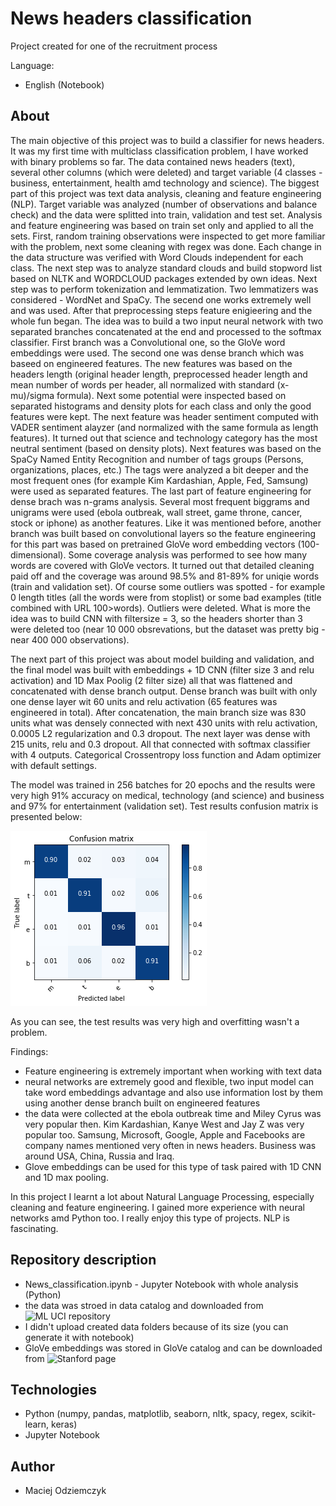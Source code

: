 # News headers classification
Project created for one of the recruitment process

Language:
 * English (Notebook)


## About 
The main objective of this project was to build a classifier for news headers. It was my first time with multiclass classification problem, I have worked with binary problems so far. The data contained news headers (text), several other columns (which were deleted) and target variable (4 classes - business, entertainment, health amd technology and science). The biggest part of this project was text data analysis, cleaning and feature engineering (NLP). Target variable was analyzed (number of observations and balance check) and the data were splitted into train, validation and test set. Analysis and feature engineering was based on train set only and applied to all the sets. First, random training observations were inspected to get more familiar with the problem, next some cleaning with regex was done. Each change in the data structure was verified with Word Clouds independent for each class. The next step was to analyze standard clouds and build stopword list based on NLTK and WORDCLOUD packages extended by own ideas. Next step was to perform tokenization and lemmatization. Two lemmatizers was considered - WordNet and SpaCy. The secend one works extremely well and was used. After that preprocessing steps feature enigieering and the whole fun began. The idea was to build a two input neural network with two separated branches concatenated at the end and processed to the softmax classifier. First branch was a Convolutional one, so the GloVe word embeddings were used. The second one was dense branch which was baseed on engineered features. The new features was based on the headers length (original header length, preprocessed header length and mean number of words per header, all normalized with standard (x-mu)/sigma formula). Next some potential were inspected based on separated histograms and density plots for each class and only the good features were kept. The next feature was header sentiment computed with VADER sentiment alayzer (and normalized with the same formula as length features). It turned out that science and technology category has the most neutral sentiment (based on density plots). Next features was based on the SpaCy Named Entity Recognition and number of tags groups (Persons, organizations, places, etc.) The tags were analyzed a bit deeper and the most frequent ones (for example Kim Kardashian, Apple, Fed, Samsung) were used as separated features. The last part of feature engineering for dense brach was n-grams analysis. Several most frequent biggrams and unigrams were used (ebola outbreak, wall street, game throne, cancer, stock or iphone) as another features. Like it was mentioned before, another branch was built based on convolutional layers so the feature engineering for this part was based on pretrained GloVe word embedding vectors (100-dimensional). Some coverage analysis was performed to see how many words are covered with GloVe vectors. It turned out that detailed cleaning paid off and the coverage was around 98.5% and 81-89% for uniqie words (train and validation set). Of course some outliers was spotted - for example 0 length titles (all the words were from stoplist) or some bad examples (title combined with URL 100>words). Outliers were deleted. What is more the idea was to build CNN with filtersize = 3, so the headers shorter than 3 were deleted too (near 10 000 obsrevations, but the dataset was pretty big - near 400 000 observations).

The next part of this project was about model building and validation, and the final model was built with embeddings + 1D CNN (filter size 3 and relu activation) and 1D Max Poolig (2 filter size) all that was flattened and concatenated with dense branch output. Dense branch was built with only one dense layer wit 60 units and relu activation (65 features was engineered in total). After concatenation, the main branch size was 830 units what was densely connected with next 430 units with relu activation, 0.0005 L2 regularization and 0.3 dropout. The next layer was dense with 215 units, relu and 0.3 dropout. All that connected with softmax classifier with 4 outputs. Categorical Crossentropy loss function and Adam optimizer with default settings.

The model was trained in 256 batches for 20 epochs and the results were very high 91% accuracy on medical, technology (and science) and business and 97% for entertainment (validation set). Test results confusion matrix is presented below:

![](https://raw.githubusercontent.com/maciejodziemczyk/news-headers-classification/main/confusion_matrix.png)

As you can see, the test results was very high and overfitting wasn't a problem.

Findings:
 - Feature engineering is extremely important when working with text data
 - neural networks are extremely good and flexible, two input model can take word embeddings advantage and also use information lost by them using another dense branch built on engineered features
 - the data were collected at the ebola outbreak time and Miley Cyrus was very popular then. Kim Kardashian, Kanye West and Jay Z was very popular too. Samsung, Microsoft, Google, Apple and Facebooks are company names mentioned very often in news headers. Business was around USA, China, Russia and Iraq.
 - Glove embeddings can be used for this type of task paired with 1D CNN and 1D max pooling.

In this project I learnt a lot about Natural Language Processing, especially cleaning and feature engineering. I gained more experience with neural networks amd Python too. I really enjoy this type of projects. NLP is fascinating.

## Repository description
 - News_classification.ipynb - Jupyter Notebook with whole analysis (Python)
 - the data was stroed in data catalog and downloaded from ![ML UCI repository](http://archive.ics.uci.edu/ml/datasets/News+Aggregator)
 - I didn't upload created data folders because of its size (you can generate it with notebook)
 - GloVe embeddings was stored in GloVe catalog and can be downloaded from ![Stanford page](https://nlp.stanford.edu/projects/glove/)

## Technologies
 - Python (numpy, pandas, matplotlib, seaborn, nltk, spacy, regex, scikit-learn, keras)
 - Jupyter Notebook

## Author
 - Maciej Odziemczyk
